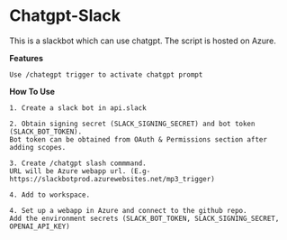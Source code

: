 # Chatgpt-Slack

This is a slackbot which can use chatgpt. The script is hosted on Azure.

**Features**

	Use /chategpt trigger to activate chatgpt prompt

**How To Use**

	1. Create a slack bot in api.slack
	
	2. Obtain signing secret (SLACK_SIGNING_SECRET) and bot token (SLACK_BOT_TOKEN). 
	Bot token can be obtained from OAuth & Permissions section after adding scopes.
	
	3. Create /chatgpt slash commmand.  
	URL will be Azure webapp url. (E.g- https://slackbotprod.azurewebsites.net/mp3_trigger)
	
	4. Add to workspace.
	
	4. Set up a webapp in Azure and connect to the github repo. 
	Add the environment secrets (SLACK_BOT_TOKEN, SLACK_SIGNING_SECRET, OPENAI_API_KEY)
	 
